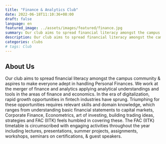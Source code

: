 ```yaml
---
title: "Finance & Analytics Club"
date: 2022-06-18T11:10:36+08:00
draft: false
language: en
featured_image: ../assets/images/featured/finance.jpg
summary: Our club aims to spread financial literacy amongst the campus community & aspires to make everyone adept in handling Personal Finances. We work at the merger of finance and analytics applying analytical understandings and tools in the areas of finance and economics. In the era of digitalization, rapid growth opportunities in fintech industries have sprung.
description: Our club aims to spread financial literacy amongst the campus community & aspires to make everyone adept in handling Personal Finances. We work at the merger of finance and analytics applying analytical understandings and tools in the areas of finance and economics. In the era of digitalization, rapid growth opportunities in fintech industries have sprung. Triumphing for these opportunities requires relevant skills and domain knowledge, which ranges from understanding basic financial statements to capital markets, Corporate Finance, Econometrics, art of investing, building trading ideas, strategies and FAC (IITK) feels humbled in covering these. The FAC (IITK) timetable is circumscribed with engaging activities throughout the year including lectures, presentations, summer projects, assignments, workshops, seminars on certifications, & guest speakers.
categories: clubs
# tags: Club
---
```

## About Us

Our club aims to spread financial literacy amongst the campus community & aspires to make everyone adept in handling Personal Finances. We work at the merger of finance and analytics applying analytical understandings and tools in the areas of finance and economics. In the era of digitalization, rapid growth opportunities in fintech industries have sprung. Triumphing for these opportunities requires relevant skills and domain knowledge, which ranges from understanding basic financial statements to capital markets, Corporate Finance, Econometrics, art of investing, building trading ideas, strategies and FAC (IITK) feels humbled in covering these. The FAC (IITK) timetable is circumscribed with engaging activities throughout the year including lectures, presentations, summer projects, assignments, workshops, seminars on certifications, & guest speakers.
